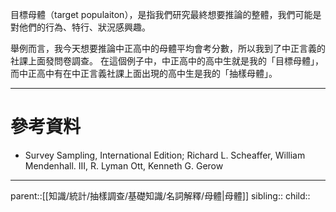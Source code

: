 目標母體（target populaiton），是指我們研究最終想要推論的整體，我們可能是對他們的行為、特行、狀況感興趣。

舉例而言，我今天想要推論中正高中的母體平均會考分數，所以我到了中正言義的社課上面發問卷調查。
在這個例子中，中正高中的高中生就是我的「目標母體」，而中正高中有在中正言義社課上面出現的高中生是我的「抽樣母體」。

- - -
# 參考資料
- Survey Sampling, International Edition; Richard L. Scheaffer, William Mendenhall. III, R. Lyman Ott, Kenneth G. Gerow
- - -
parent::[[知識/統計/抽樣調查/基礎知識/名詞解釋/母體|母體]]
sibling::
child::